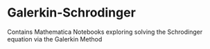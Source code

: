 # Galerkin-Schrodinger
Contains Mathematica Notebooks exploring solving the Schrodinger equation via the Galerkin Method
